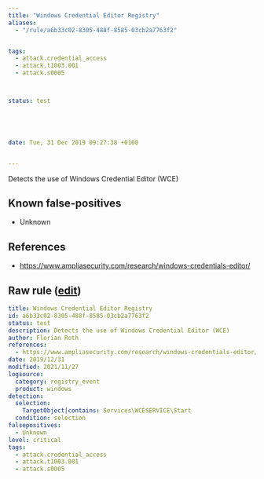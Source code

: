 ```yaml
---
title: "Windows Credential Editor Registry"
aliases:
  - "/rule/a6b33c02-8305-488f-8585-03cb2a7763f2"


tags:
  - attack.credential_access
  - attack.t1003.001
  - attack.s0005



status: test





date: Tue, 31 Dec 2019 09:27:38 +0100


---
```


Detects the use of Windows Credential Editor (WCE)

<!--more-->


## Known false-positives

* Unknown



## References

* https://www.ampliasecurity.com/research/windows-credentials-editor/


## Raw rule ([edit](https://github.com/SigmaHQ/sigma/edit/master/rules/windows/registry_event/registry_event_hack_wce_reg.yml))
```yaml
title: Windows Credential Editor Registry
id: a6b33c02-8305-488f-8585-03cb2a7763f2
status: test
description: Detects the use of Windows Credential Editor (WCE)
author: Florian Roth
references:
  - https://www.ampliasecurity.com/research/windows-credentials-editor/
date: 2019/12/31
modified: 2021/11/27
logsource:
  category: registry_event
  product: windows
detection:
  selection:
    TargetObject|contains: Services\WCESERVICE\Start
  condition: selection
falsepositives:
  - Unknown
level: critical
tags:
  - attack.credential_access
  - attack.t1003.001
  - attack.s0005

```
